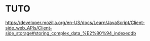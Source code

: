 # TUTO
 https://developer.mozilla.org/en-US/docs/Learn/JavaScript/Client-side_web_APIs/Client-side_storage#storing_complex_data_%E2%80%94_indexeddb
